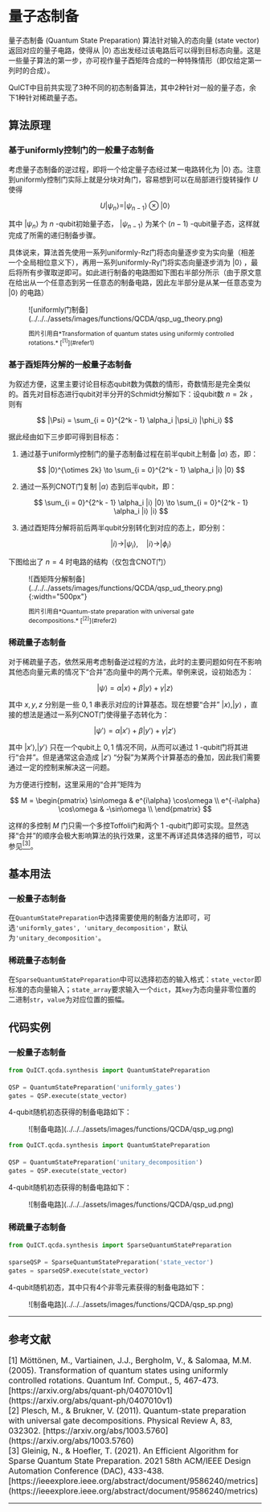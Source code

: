 # 量子态制备

量子态制备 (Quantum State Preparation) 算法针对输入的态向量 (state vector) 返回对应的量子电路，使得从 $|0⟩$ 态出发经过该电路后可以得到目标态向量。这是一些量子算法的第一步，亦可视作量子酉矩阵合成的一种特殊情形（即仅给定第一列时的合成）。

QuICT中目前共实现了3种不同的初态制备算法，其中2种针对一般的量子态，余下1种针对稀疏量子态。

## 算法原理

### 基于uniformly控制门的一般量子态制备

考虑量子态制备的逆过程，即将一个给定量子态经过某一电路转化为 $|0⟩$ 态。注意到uniformly控制门实际上就是分块对角门，容易想到可以在局部进行旋转操作 $U$ 使得

$$
U |\psi_n⟩ = |\psi_{n - 1}⟩ \otimes |0⟩
$$

其中 $|\psi_n⟩$ 为 $n$ -qubit初始量子态， $|\psi_{n - 1}⟩$ 为某个 $(n - 1)$ -qubit量子态，这样就完成了所需的递归制备步骤。

具体说来，算法首先使用一系列uniformly-Rz门将态向量逐步变为实向量（相差一个全局相位意义下），再用一系列uniformly-Ry门将实态向量逐步消为 $|0⟩$ ，最后将所有步骤取逆即可。如此进行制备的电路图如下图右半部分所示（由于原文意在给出从一个任意态到另一任意态的制备电路，因此左半部分是从某一任意态变为 $|0⟩$ 的电路）

<figure markdown>
![uniformly门制备](../../../assets/images/functions/QCDA/qsp_ug_theory.png)
<p markdown="1" style="font-size:12px;"> 图片引用自*Transformation of quantum states using uniformly controlled rotations.* [<sup>[1]</sup>](#refer1)
</figure>

### 基于酉矩阵分解的一般量子态制备

为叙述方便，这里主要讨论目标态qubit数为偶数的情形，奇数情形是完全类似的。首先对目标态进行qubit对半分开的Schmidt分解如下：设qubit数 $n = 2k$ ，则有

$$
|\Psi⟩ = \sum_{i = 0}^{2^k - 1} \alpha_i |\psi_i⟩ |\phi_i⟩
$$

据此经由如下三步即可得到目标态：

1. 通过基于uniformly控制门的量子态制备过程在前半qubit上制备 $|\alpha⟩$ 态，即：

    $$
    |0⟩^{\otimes 2k} \to \sum_{i = 0}^{2^k - 1} \alpha_i |i⟩ |0⟩
    $$

2. 通过一系列CNOT门复制 $|\alpha⟩$ 态到后半qubit，即：

    $$
    \sum_{i = 0}^{2^k - 1} \alpha_i |i⟩ |0⟩ \to \sum_{i = 0}^{2^k - 1} \alpha_i |i⟩ |i⟩
    $$

3. 通过酉矩阵分解将前后两半qubit分别转化到对应的态上，即分别：

    $$
    |i⟩ \to |\psi_i⟩, \quad |i⟩ \to |\phi_i⟩
    $$

下图给出了 $n = 4$ 时电路的结构（仅包含CNOT门）

<figure markdown>
![酉矩阵分解制备](../../../assets/images/functions/QCDA/qsp_ud_theory.png){:width="500px"}
<p markdown="1" style="font-size:12px;"> 图片引用自*Quantum-state preparation with universal gate decompositions.* [<sup>[2]</sup>](#refer2)
</figure>

### 稀疏量子态制备

对于稀疏量子态，依然采用考虑制备逆过程的方法，此时的主要问题如何在不影响其他态向量元素的情况下“合并”态向量中的两个元素。举例来说，设初始态为：

$$
|\psi⟩ = \alpha |x⟩ + \beta |y⟩ + \gamma |z⟩
$$

其中 $x, y, z$ 分别是一些 $0, 1$ 串表示对应的计算基态。现在想要“合并” $|x⟩, |y⟩$ ，直接的想法是通过一系列CNOT门使得量子态转化为：

$$
|\psi'⟩ = \alpha |x'⟩ + \beta |y'⟩ + \gamma |z'⟩
$$

其中 $|x'⟩, |y'⟩$ 只在一个qubit上 $0, 1$ 情况不同，从而可以通过 $1$ -qubit门将其进行“合并”。但是通常这会造成 $|z'⟩$ “分裂”为某两个计算基态的叠加，因此我们需要通过一定的控制来解决这一问题。

为方便进行控制，这里采用的“合并”矩阵为

$$
M = \begin{pmatrix}
\sin\omega & e^{i\alpha} \cos\omega \\
e^{-i\alpha} \cos\omega & -\sin\omega \\
\end{pmatrix}
$$

这样的多控制 $M$ 门只需一个多控Toffoli门和两个 $1$ -qubit门即可实现。显然选择“合并”的顺序会极大影响算法的执行效果，这里不再详述具体选择的细节，可以参见[<sup>[3]</sup>](#refer3)。

## 基本用法

### 一般量子态制备

在`QuantumStatePreparation`中选择需要使用的制备方法即可，可选`'uniformly_gates', 'unitary_decomposition'`，默认为`'unitary_decomposition'`。

### 稀疏量子态制备

在`SparseQuantumStatePreparation`中可以选择初态的输入格式：`state_vector`即标准的态向量输入；`state_array`要求输入一个`dict`，其`key`为态向量非零位置的二进制`str`，`value`为对应位置的振幅。

## 代码实例

### 一般量子态制备

``` python
from QuICT.qcda.synthesis import QuantumStatePreparation

QSP = QuantumStatePreparation('uniformly_gates')
gates = QSP.execute(state_vector)
```

4-qubit随机初态获得的制备电路如下：

<figure markdown>
![制备电路](../../../assets/images/functions/QCDA/qsp_ug.png)
</figure>

``` python
from QuICT.qcda.synthesis import QuantumStatePreparation

QSP = QuantumStatePreparation('unitary_decomposition')
gates = QSP.execute(state_vector)
```

4-qubit随机初态获得的制备电路如下：

<figure markdown>
![制备电路](../../../assets/images/functions/QCDA/qsp_ud.png)
</figure>

### 稀疏量子态制备

``` python
from QuICT.qcda.synthesis import SparseQuantumStatePreparation

sparseQSP = SparseQuantumStatePreparation('state_vector')
gates = sparseQSP.execute(state_vector)
```

4-qubit随机初态，其中只有4个非零元素获得的制备电路如下：

<figure markdown>
![制备电路](../../../assets/images/functions/QCDA/qsp_sp.png)
</figure>

---

## 参考文献

<div id="refer1"></div>
<font size=3>
[1] Möttönen, M., Vartiainen, J.J., Bergholm, V., & Salomaa, M.M. (2005). Transformation of quantum states using uniformly controlled rotations. Quantum Inf. Comput., 5, 467-473. [https://arxiv.org/abs/quant-ph/0407010v1](https://arxiv.org/abs/quant-ph/0407010v1)
</font>

<div id="refer2"></div>
<font size=3>
[2] Plesch, M., & Brukner, V. (2011). Quantum-state preparation with universal gate decompositions. Physical Review A, 83, 032302. [https://arxiv.org/abs/1003.5760](https://arxiv.org/abs/1003.5760)
</font>

<div id="refer3"></div>
<font size=3>
[3] Gleinig, N., & Hoefler, T. (2021). An Efficient Algorithm for Sparse Quantum State Preparation. 2021 58th ACM/IEEE Design Automation Conference (DAC), 433-438. [https://ieeexplore.ieee.org/abstract/document/9586240/metrics](https://ieeexplore.ieee.org/abstract/document/9586240/metrics)
</font>

---